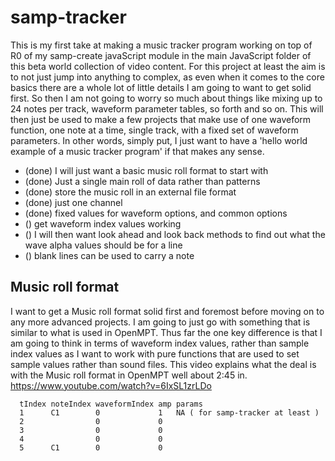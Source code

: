 # samp-tracker

This is my first take at making a music tracker program working on top of R0 of my samp-create javaScript module in the main JavaScript folder of this beta world collection of video content. For this project at least the aim is to not just jump into anything to complex, as even when it comes to the core basics there are a whole lot of little details I am going to want to get solid first. So then I am not going to worry so much about things like mixing up to 24 notes per track, waveform parameter tables, so forth and so on. This will then just be used to make a few projects that make use of one waveform function, one note at a time, single track, with a fixed set of waveform parameters. In other words, simply put, I just want to have a 'hello world example of a music tracker program' if that makes any sense.

* (done) I will just want a basic music roll format to start with
* (done) Just a single main roll of data rather than patterns
* (done) store the music roll in an external file format
* (done) just one channel
* (done) fixed values for waveform options, and common options
* () get waveform index values working
* () I will then want look ahead and look back methods to find out what the wave alpha values should be for a line
* () blank lines can be used to carry a note

## Music roll format

I want to get a Music roll format solid first and foremost before moving on to any more advanced projects. I am going to just go with something that is similar to what is used in OpenMPT. Thus far the one key difference is that I am going to think in terms of waveform index values, rather than sample index values as I want to work with pure functions that are used to set sample values rather than sound files.
This video explains what the deal is with the Music roll format in OpenMPT well about 2:45 in.
https://www.youtube.com/watch?v=6IxSL1zrLDo

```
  tIndex noteIndex waveformIndex amp params
  1      C1        0             1   NA ( for samp-tracker at least )
  2                0             0
  3                0             0
  4                0             0
  5      C1        0             0
```